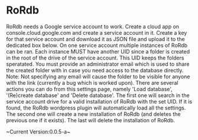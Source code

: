 # RoRdb
RoRdb needs a Google service account to work. Create a cloud app on console.cloud.google.com and create a service account in it. Create a key for that service account and download it as JSON file and upload it to the dedicated box below. On one service account multiple instances of RoRdb can be ran. Each instance MUST have another UID since a folder is created in the root of the drive of the service account. This UID keeps the folders speratated. You must provide an administrator email which is used to share the created folder with in case you need access to the database directly. Note: Not specifying any email will cause the folder to be visible for anyone with the link (currently a bug which is worked upon). There are several actions you can do from this settings page, namely 'Load database', '(Re)create database' and 'Delete database'. The first one will search in the service account drive for a valid installation of RoRdb with the set UID. If it is found, the RoRdb wordpress plugin will automatically load all the settings. The second one will create a new installation of RoRdb (and deletes the previous one if it exists). The last will delete the installation of RoRdb.

~Current Version:0.0.5-a~